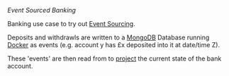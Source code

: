 *Event Sourced Banking*

Banking use case to  try out [Event Sourcing](https://www.youtube.com/watch?v=JHGkaShoyNs).

Deposits and withdrawls are written to a [MongoDB](https://www.mongodb.com/) Database running [Docker](https://www.docker.com/) as events (e.g. account y has £x deposited into it at date/time Z).

These 'events' are then read from to [project](https://www.youtube.com/watch?v=JHGkaShoyNs) the current state of the bank account.
